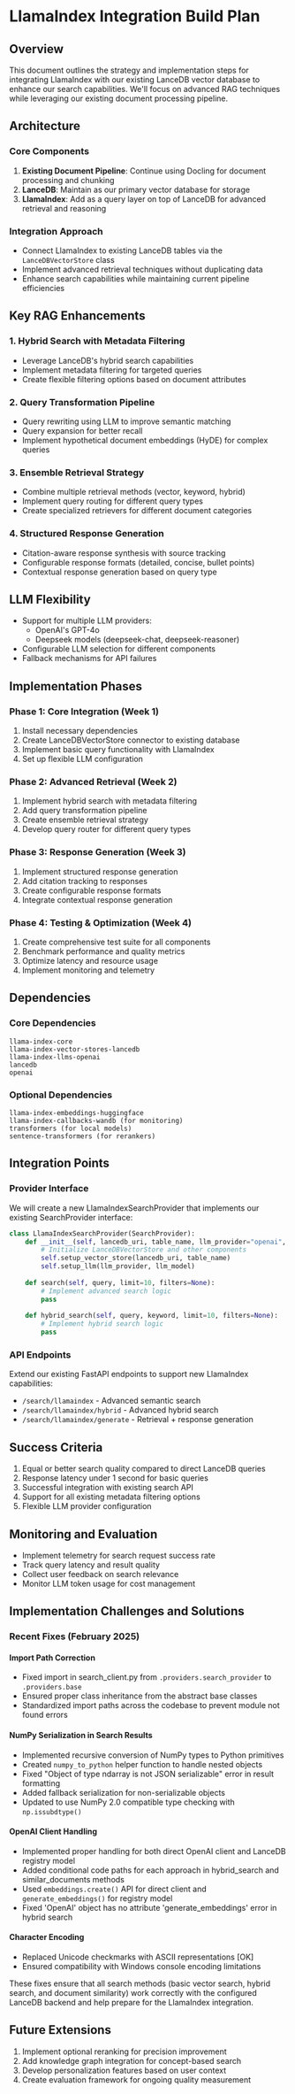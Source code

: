 # LlamaIndex Integration Build Plan

## Overview
This document outlines the strategy and implementation steps for integrating LlamaIndex with our existing LanceDB vector database to enhance our search capabilities. We'll focus on advanced RAG techniques while leveraging our existing document processing pipeline.

## Architecture

### Core Components
1. **Existing Document Pipeline**: Continue using Docling for document processing and chunking
2. **LanceDB**: Maintain as our primary vector database for storage
3. **LlamaIndex**: Add as a query layer on top of LanceDB for advanced retrieval and reasoning

### Integration Approach
- Connect LlamaIndex to existing LanceDB tables via the `LanceDBVectorStore` class
- Implement advanced retrieval techniques without duplicating data
- Enhance search capabilities while maintaining current pipeline efficiencies

## Key RAG Enhancements

### 1. Hybrid Search with Metadata Filtering
- Leverage LanceDB's hybrid search capabilities
- Implement metadata filtering for targeted queries
- Create flexible filtering options based on document attributes

### 2. Query Transformation Pipeline
- Query rewriting using LLM to improve semantic matching
- Query expansion for better recall
- Implement hypothetical document embeddings (HyDE) for complex queries

### 3. Ensemble Retrieval Strategy
- Combine multiple retrieval methods (vector, keyword, hybrid)
- Implement query routing for different query types
- Create specialized retrievers for different document categories

### 4. Structured Response Generation
- Citation-aware response synthesis with source tracking
- Configurable response formats (detailed, concise, bullet points)
- Contextual response generation based on query type

## LLM Flexibility
- Support for multiple LLM providers:
  - OpenAI's GPT-4o
  - Deepseek models (deepseek-chat, deepseek-reasoner)
- Configurable LLM selection for different components
- Fallback mechanisms for API failures

## Implementation Phases

### Phase 1: Core Integration (Week 1)
1. Install necessary dependencies
2. Create LanceDBVectorStore connector to existing database
3. Implement basic query functionality with LlamaIndex
4. Set up flexible LLM configuration

### Phase 2: Advanced Retrieval (Week 2)
1. Implement hybrid search with metadata filtering
2. Add query transformation pipeline
3. Create ensemble retrieval strategy
4. Develop query router for different query types

### Phase 3: Response Generation (Week 3)
1. Implement structured response generation
2. Add citation tracking to responses
3. Create configurable response formats
4. Integrate contextual response generation

### Phase 4: Testing & Optimization (Week 4)
1. Create comprehensive test suite for all components
2. Benchmark performance and quality metrics
3. Optimize latency and resource usage
4. Implement monitoring and telemetry

## Dependencies

### Core Dependencies
```
llama-index-core
llama-index-vector-stores-lancedb
llama-index-llms-openai
lancedb
openai
```

### Optional Dependencies
```
llama-index-embeddings-huggingface
llama-index-callbacks-wandb (for monitoring)
transformers (for local models)
sentence-transformers (for rerankers)
```

## Integration Points

### Provider Interface
We will create a new LlamaIndexSearchProvider that implements our existing SearchProvider interface:

```python
class LlamaIndexSearchProvider(SearchProvider):
    def __init__(self, lancedb_uri, table_name, llm_provider="openai", llm_model="gpt-4o"):
        # Initialize LanceDBVectorStore and other components
        self.setup_vector_store(lancedb_uri, table_name)
        self.setup_llm(llm_provider, llm_model)
        
    def search(self, query, limit=10, filters=None):
        # Implement advanced search logic
        pass
        
    def hybrid_search(self, query, keyword, limit=10, filters=None):
        # Implement hybrid search logic
        pass
```

### API Endpoints
Extend our existing FastAPI endpoints to support new LlamaIndex capabilities:

- `/search/llamaindex` - Advanced semantic search
- `/search/llamaindex/hybrid` - Advanced hybrid search
- `/search/llamaindex/generate` - Retrieval + response generation

## Success Criteria
1. Equal or better search quality compared to direct LanceDB queries
2. Response latency under 1 second for basic queries
3. Successful integration with existing search API
4. Support for all existing metadata filtering options
5. Flexible LLM provider configuration

## Monitoring and Evaluation
- Implement telemetry for search request success rate
- Track query latency and result quality
- Collect user feedback on search relevance
- Monitor LLM token usage for cost management

## Implementation Challenges and Solutions

### Recent Fixes (February 2025)

#### Import Path Correction
- Fixed import in search_client.py from `.providers.search_provider` to `.providers.base`
- Ensured proper class inheritance from the abstract base classes
- Standardized import paths across the codebase to prevent module not found errors

#### NumPy Serialization in Search Results
- Implemented recursive conversion of NumPy types to Python primitives
- Created `numpy_to_python` helper function to handle nested objects
- Fixed "Object of type ndarray is not JSON serializable" error in result formatting
- Added fallback serialization for non-serializable objects
- Updated to use NumPy 2.0 compatible type checking with `np.issubdtype()`

#### OpenAI Client Handling
- Implemented proper handling for both direct OpenAI client and LanceDB registry model
- Added conditional code paths for each approach in hybrid_search and similar_documents methods
- Used `embeddings.create()` API for direct client and `generate_embeddings()` for registry model
- Fixed 'OpenAI' object has no attribute 'generate_embeddings' error in hybrid search

#### Character Encoding
- Replaced Unicode checkmarks with ASCII representations [OK]
- Ensured compatibility with Windows console encoding limitations

These fixes ensure that all search methods (basic vector search, hybrid search, and document similarity) work correctly with the configured LanceDB backend and help prepare for the LlamaIndex integration.

## Future Extensions
1. Implement optional reranking for precision improvement
2. Add knowledge graph integration for concept-based search
3. Develop personalization features based on user context
4. Create evaluation framework for ongoing quality measurement
